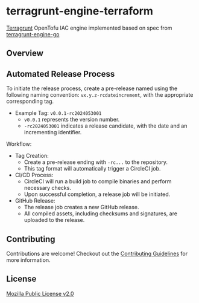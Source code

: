 # terragrunt-engine-terraform

[Terragrunt](https://github.com/gruntwork-io/terragrunt) OpenTofu IAC engine implemented based on spec from [terragrunt-engine-go](https://github.com/gruntwork-io/terragrunt-engine-go)

## Overview

## Automated Release Process

To initiate the release process, create a pre-release named using the following naming convention: `vx.y.z-rcdateincrement`, with the appropriate corresponding tag.
* Example Tag: `v0.0.1-rc2024053001`
    * `v0.0.1` represents the version number.
    * `-rc2024053001` indicates a release candidate, with the date and an incrementing identifier.

Workflow:
* Tag Creation:
    * Create a pre-release ending with `-rc...` to the repository.
    * This tag format will automatically trigger a CircleCI job.
* CI/CD Process:
    * CircleCI will run a build job to compile binaries and perform necessary checks.
    * Upon successful completion, a release job will be initiated.
* GitHub Release:
    * The release job creates a new GitHub release.
    * All compiled assets, including checksums and signatures, are uploaded to the release.


## Contributing

Contributions are welcome! Checkout out the [Contributing Guidelines](./CONTRIBUTING.md) for more information.

## License

[Mozilla Public License v2.0](./LICENSE)
